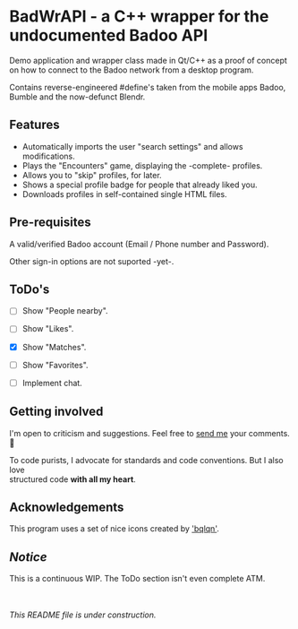 # BadWrAPI - a C++ wrapper for the undocumented Badoo API
Demo application and wrapper class made in Qt/C++ as a proof of concept
on how to connect to the Badoo network from a desktop program.

Contains reverse-engineered #define's taken from the mobile apps Badoo,
Bumble and the now-defunct Blendr.


Features
--------

* Automatically imports the user "search settings" and allows modifications.
* Plays the "Encounters" game, displaying the -complete- profiles.
* Allows you to "skip" profiles, for later.
* Shows a special profile badge for people that already liked you.
* Downloads profiles in self-contained single HTML files.


Pre-requisites
--------------

A valid/verified Badoo account (Email / Phone number and Password).

Other sign-in options are not suported -yet-.


ToDo's
------

- [ ] Show "People nearby".
- [ ] Show "Likes".
- [x] Show "Matches".
- [ ] Show "Favorites".
- [ ] Implement chat.


Getting involved
----------------

I'm open to criticism and suggestions. Feel free to [send me](mailto:quark1482@protonmail.com?subject=[GitHub]%20BadWrAPI) your comments. :slightly_smiling_face:

To code purists, I advocate for standards and code conventions. But I also love\
structured code **with all my heart**.


Acknowledgements
----------------

This program uses a set of nice icons created by ['bqlqn'](https://www.flaticon.com/authors/bqlqn).


_Notice_
--------

This is a continuous WIP. The ToDo section isn't even complete ATM.


<br><br>
_This README file is under construction._
